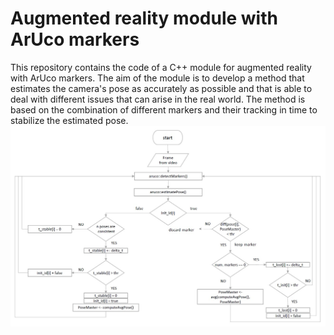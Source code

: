 # Augmented reality module with ArUco markers
This repository contains the code of a C++ module for augmented reality with ArUco markers. The aim of the module is to develop a method that estimates the camera's pose as accurately as possible and that is able to deal with different issues that can arise in the real world. The method is based on the combination of different markers and their tracking in time to stabilize the estimated pose. 
![plot](./graphs/scheme1.jpg)
